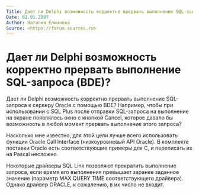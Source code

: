 ```yaml
---
Title: Дает ли Delphi возможность корректно прервать выполнение SQL-запроса (BDE)?
Date: 01.01.2007
Author: Наталия Елманова
Source: <https://forum.sources.ru>
---
```



Дает ли Delphi возможность корректно прервать выполнение SQL-запроса (BDE)?
===========================================================================

Дает ли Delphi возможность корректно прервать выполнение SQL-запроса к
серверу Oracle с помощью BDE? Например, чтобы при использовании с SQL
Plus после отправки SQL-запроса на выполнение на экране появлялось окно
с кнопкой Cancel, которое давало бы возможность в любой момент прервать
выполнение этого запроса?

Насколько мне известно, для этой цели лучше всего использовать функции
Oracle Call Interface (низкоуровневый API Oracle). В комплекте поставки
Oracle есть соответствующие примеры для C, и переписать их на Pascal
несложно.

Некоторые драйверы SQL Link позволяют прекратить выполнение запроса,
если время его выполнения превышает заранее заданное значение (параметр
MAX QUERY TIME соответствующего драйвера). Однако драйвер ORACLE, к
сожалению, в их число не входит.
